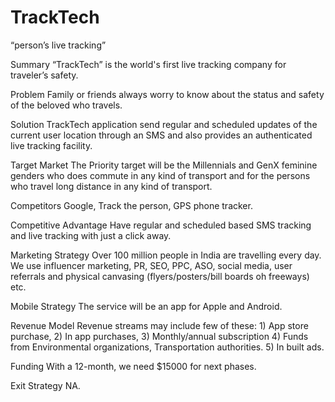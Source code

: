 # TrackTech
“person’s live tracking”

Summary
“TrackTech” is the world's first live tracking company for traveler’s safety.
 
Problem
Family or friends always worry to know about the status and safety of the beloved who travels. 

Solution
TrackTech application send regular and scheduled updates of the current user location through an SMS and also provides an authenticated live tracking facility.

Target Market
The Priority target will be the Millennials and GenX feminine genders who does commute in any kind of transport and for the persons who travel long distance in any kind of transport. 

Competitors
Google, Track the person, GPS phone tracker.

Competitive Advantage
Have regular and scheduled based SMS tracking and live tracking with just a click away.

Marketing Strategy
Over 100 million people in India are travelling every day. We use influencer marketing, PR, SEO, PPC, ASO, social media, user referrals and physical canvasing (flyers/posters/bill boards oh freeways) etc.

Mobile Strategy
The service will be an app for Apple and Android.

Revenue Model
Revenue streams may include few of these: 1) App store purchase, 2) In app purchases, 3) Monthly/annual subscription 4) Funds from Environmental organizations, Transportation authorities. 5) In built ads.

Funding
With a 12-month, we need $15000 for next phases. 

Exit Strategy
NA.

